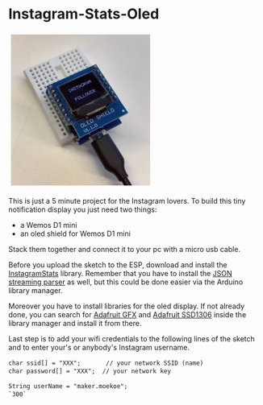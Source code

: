 # Instagram-Stats-Oled

<div>
<img src="docs/oled.png" height="300px" style="margin:5px">
</div>

This is just a 5 minute project for the Instagram lovers.
To build this tiny notification display you just need two things:
- a Wemos D1 mini
- an oled shield for Wemos D1 mini

Stack them together and connect it to your pc with a micro usb cable.

Before you upload the sketch to the ESP, download and install the [InstagramStats](https://github.com/witnessmenow/arduino-instagram-stats) library. Remember that you have to install the [JSON streaming parser](https://github.com/squix78/json-streaming-parser) as well, but this could be done easier via the Arduino library manager.

Moreover you have to install libraries for the oled display. If not already done, you can search for [Adafruit GFX](https://github.com/adafruit/Adafruit-GFX-Library) and [Adafruit SSD1306](https://github.com/adafruit/Adafruit_SSD1306) inside the library manager and install it from there.

Last step is to add your wifi credentials to the following lines of the sketch and to enter your's or anybody's Instagram username.

```
char ssid[] = "XXX";       // your network SSID (name)
char password[] = "XXX";  // your network key
```
```
String userName = "maker.moekoe";
`300`
